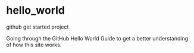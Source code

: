 # hello_world
github get started project

Going through the GitHub Hello World Guide to get a better understanding of how this site works.
